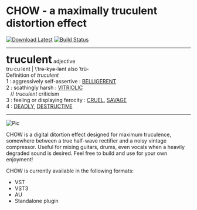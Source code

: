 # CHOW - a maximally truculent distortion effect 

[![Download Latest](https://img.shields.io/badge/download-latest-blue.svg)](https://github.com/jatinchowdhury18/CHOW/releases/latest)
[![Build Status](https://travis-ci.com/jatinchowdhury18/CHOW.svg?branch=master)](https://travis-ci.com/jatinchowdhury18/CHOW)

---

<span style="font-size:2em;">**truculent**</span> adjective<br/>
tru·​cu·​lent | \ˈtrə-kyə-lənt also ˈtrü-  \
Definition of *truculent*<br/>
1 : aggressively self-assertive : <span style="text-decoration:underline">BELLIGERENT</span><br/>
2 : scathingly harsh : <span style="text-decoration:underline">VITRIOLIC</span><br/>
&nbsp;&nbsp;&nbsp;// *truculent* criticism<br/>
3 : feeling or displaying ferocity : <span style="text-decoration:underline">CRUEL</span>, <span style="text-decoration:underline">SAVAGE</span><br/>
4 : <span style="text-decoration:underline">DEADLY</span>, <span style="text-decoration:underline">DESTRUCTIVE</span><br/>

---

![Pic](https://raw.githubusercontent.com/jatinchowdhury18/CHOW/master/screenshot.PNG)

CHOW is a digital ditortion effect designed for maximum truculence, somewhere between a true half-wave rectifier and a noisy vintage compressor. Useful for mixing guitars, drums, even vocals when a heavily degraded sound is desired. Feel free to build and use for your own enjoyment!

CHOW is currently available in the following formats:
  - VST
  - VST3
  - AU
  - Standalone plugin
